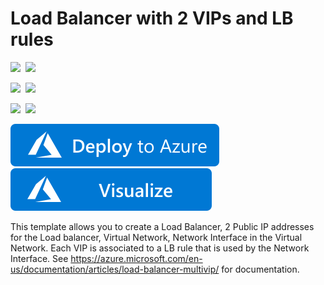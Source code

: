 # Load Balancer with 2 VIPs and LB rules

<IMG SRC="https://azurequickstartsservice.blob.core.windows.net/badges/101-loadbalancer-with-multivip/PublicLastTestDate.svg" />&nbsp;
<IMG SRC="https://azurequickstartsservice.blob.core.windows.net/badges/101-loadbalancer-with-multivip/PublicDeployment.svg" />&nbsp;

<IMG SRC="https://azurequickstartsservice.blob.core.windows.net/badges/101-loadbalancer-with-multivip/FairfaxLastTestDate.svg" />&nbsp;
<IMG SRC="https://azurequickstartsservice.blob.core.windows.net/badges/101-loadbalancer-with-multivip/FairfaxDeployment.svg" />&nbsp;

<IMG SRC="https://azurequickstartsservice.blob.core.windows.net/badges/101-loadbalancer-with-multivip/BestPracticeResult.svg" />&nbsp;
<IMG SRC="https://azurequickstartsservice.blob.core.windows.net/badges/101-loadbalancer-with-multivip/CredScanResult.svg" />&nbsp;

<a href="https://portal.azure.com/#create/Microsoft.Template/uri/https%3A%2F%2Fraw.githubusercontent.com%2FAzure%2Fazure-quickstart-templates%2Fmaster%2F101-loadbalancer-with-nat-rule%2Fazuredeploy.json" target="_blank">
    <img src="https://raw.githubusercontent.com/Azure/azure-quickstart-templates/master/1-CONTRIBUTION-GUIDE/images/deploytoazure.svg?sanitize=true"/>
</a>
<a href="http://armviz.io/#/?load=https%3A%2F%2Fraw.githubusercontent.com%2FAzure%2Fazure-quickstart-templates%2Fmaster%2F101-loadbalancer-with-nat-rule%2Fazuredeploy.json" target="_blank">
    <img src="https://raw.githubusercontent.com/Azure/azure-quickstart-templates/master/1-CONTRIBUTION-GUIDE/images/visualizebutton.svg?sanitize=true"/>
</a>

This template allows you to create a Load Balancer, 2 Public IP addresses for the Load balancer, Virtual Network, Network Interface in the Virtual Network. Each VIP is associated to a LB rule that is used by the Network Interface. See https://azure.microsoft.com/en-us/documentation/articles/load-balancer-multivip/ for documentation.


